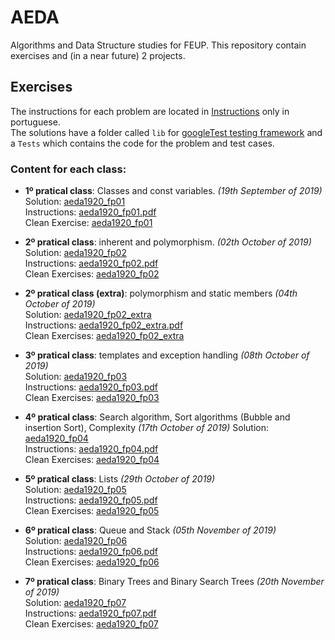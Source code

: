 # AEDA
Algorithms and Data Structure studies for FEUP. This repository contain exercises and (in a near future) 2 projects.

## Exercises 

The instructions for each problem are located in [Instructions](https://github.com/Jumaruba/AEDA/tree/master/Instructions) only in portuguese.  
The solutions have a folder called `lib` for [googleTest testing framework](https://github.com/google/googletest) and a `Tests` which contains the code for the problem and test cases. 

### Content for each class:  

- __1º pratical class__: Classes and const variables. _(19th September of 2019)_   
  Solution: [aeda1920_fp01](https://github.com/Jumaruba/AEDA/tree/master/Exercises/aeda1920_fp01/Tests)  
  Instructions: [aeda1920_fp01.pdf](https://github.com/Jumaruba/AEDA/blob/master/Instructions/aeda1920_fp01.pdf)  
  Clean Exercise: [aeda1920_fp01](https://github.com/Jumaruba/AEDA/tree/master/cleanExercises/aeda1920_fp01)

- __2º pratical class__: inherent and polymorphism.  _(02th October of 2019)_   
  Solution: [aeda1920_fp02](https://github.com/Jumaruba/AEDA/tree/master/Exercises/aeda1920_fp02/Tests)  
  Instructions: [aeda1920_fp02.pdf](https://github.com/Jumaruba/AEDA/blob/master/Instructions/aeda1920_fp02.pdf)   
  Clean Exercises: [aeda1920_fp02](https://github.com/Jumaruba/AEDA/tree/master/cleanExercises/aeda1920_fp02)  
  
- __2º pratical class (extra)__: polymorphism and static members _(04th October of 2019)_    
  Solution: [aeda1920_fp02_extra](https://github.com/Jumaruba/AEDA/tree/master/Exercises/aeda1920_fp02_extra/Tests)  
  Instructions: [aeda1920_fp02_extra.pdf](https://github.com/Jumaruba/AEDA/blob/master/Instructions/aeda1920_fp02_extra.pdf)  
  Clean Exercises: [aeda1920_fp02_extra](https://github.com/Jumaruba/AEDA/tree/master/cleanExercises/aeda1920_fp02_extra)  
   
- __3º pratical class__: templates and exception handling _(08th October of 2019)_  
  Solution: [aeda1920_fp03](https://github.com/Jumaruba/AEDA/tree/master/Exercises/aeda1920_fp03/Tests)  
  Instructions: [aeda1920_fp03.pdf](https://github.com/Jumaruba/AEDA/blob/master/Instructions/aeda1920_fp03.pdf)  
  Clean Exercises: [aeda1920_fp03](https://github.com/Jumaruba/AEDA/tree/master/cleanExercises/aeda1920_fp03)  

- __4º pratical class__: Search algorithm, Sort algorithms (Bubble and insertion Sort), Complexity _(17th October of 2019)_ 
  Solution: [aeda1920_fp04](https://github.com/Jumaruba/AEDA/tree/master/Exercises/aeda1920_fp04/Tests)  
  Instructions: [aeda1920_fp04.pdf](https://github.com/Jumaruba/AEDA/blob/master/Instructions/aeda1920_fp04.pdf)  
  Clean Exercises: [aeda1920_fp04](https://github.com/Jumaruba/AEDA/tree/master/cleanExercises/aeda1920_fp04)  

- __5º pratical class__: Lists _(29th October of 2019)_  
  Solution: [aeda1920_fp05](https://github.com/Jumaruba/AEDA/tree/master/Exercises/aeda1920_fp05/Tests)  
  Instructions: [aeda1920_fp05.pdf](https://github.com/Jumaruba/AEDA/blob/master/Instructions/aeda1920_fp05.pdf)  
  Clean Exercises: [aeda1920_fp05](https://github.com/Jumaruba/AEDA/tree/master/cleanExercises/aeda1920_fp05)  
  
- __6º pratical class__: Queue and Stack _(05th November of 2019)_  
  Solution: [aeda1920_fp06](https://github.com/Jumaruba/AEDA/tree/master/Exercises/aeda1920_fp06/Tests)  
  Instructions: [aeda1920_fp06.pdf](https://github.com/Jumaruba/AEDA/blob/master/Instructions/aeda1920_fp06.pdf)  
  Clean Exercises: [aeda1920_fp06](https://github.com/Jumaruba/AEDA/tree/master/cleanExercises/aeda1920_fp06)  
    
 - __7º pratical class__: Binary Trees and Binary Search Trees _(20th November of 2019)_  
  Solution: [aeda1920_fp07](https://github.com/Jumaruba/AEDA/tree/master/Exercises/aeda1920_fp07/Tests)  
  Instructions: [aeda1920_fp07.pdf](https://github.com/Jumaruba/AEDA/blob/master/Instructions/aeda1920_fp07.pdf)  
  Clean Exercises: [aeda1920_fp07](https://github.com/Jumaruba/AEDA/tree/master/cleanExercises/aeda1920_fp07) 
